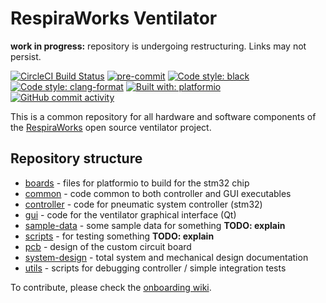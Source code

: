 # RespiraWorks Ventilator

**work in progress:** repository is undergoing restructuring. Links may not persist.

[![CircleCI Build Status](https://circleci.com/gh/RespiraWorks/Ventilator.svg?style=shield)](https://circleci.com/gh/RespiraWorks/Ventilator/tree/master)
[![pre-commit](https://img.shields.io/badge/pre--commit-enabled-brightgreen?logo=pre-commit&logoColor=white)](https://github.com/pre-commit/pre-commit)
[![Code style: black](https://img.shields.io/badge/code%20style-black-000000.svg)](https://github.com/psf/black)
[![Code style: clang-format](https://img.shields.io/badge/code%20style-clang--format-blue)](https://clang.llvm.org/docs/ClangFormat.html)
[![Built with: platformio](https://img.shields.io/badge/built%20with-platformio-orange)](https://platformio.org/)
[![GitHub commit activity](https://img.shields.io/github/commit-activity/m/RespiraWorks/Ventilator)](https://github.com/RespiraWorks/Ventilator/pulse)

This is a common repository for all hardware and software components of the [RespiraWorks](http://respira.works) open source ventilator project.

## Repository structure

* [boards](boards) - files for platformio to build for the stm32 chip
* [common](common) - code common to both controller and GUI executables
* [controller](controller) - code for pneumatic system controller (stm32)
* [gui](gui) - code for the ventilator graphical interface (Qt)
* [sample-data](sample-data) - some sample data for something **TODO: explain**
* [scripts](scripts) - for testing something **TODO: explain**
* [pcb](pcb) - design of the custom circuit board
* [system-design](system-design) - total system and mechanical design documentation
* [utils](utils) - scripts for debugging controller / simple integration tests

To contribute, please check the [onboarding wiki](https://github.com/RespiraWorks/Ventilator/wiki).
